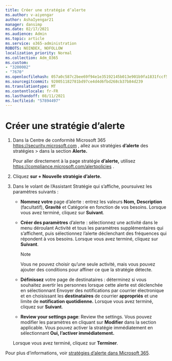 ```yaml
---
title: Créer une stratégie d’alerte
ms.author: v-aiyengar
author: AshaIyengar21
manager: dansimp
ms.date: 02/17/2021
ms.audience: Admin
ms.topic: article
ms.service: o365-administration
ROBOTS: NOINDEX, NOFOLLOW
localization_priority: Normal
ms.collection: Adm_O365
ms.custom:
- "3200002"
- "7670"
ms.openlocfilehash: 057a0c587c2bee69f94e1e35192145b013e901b9fa1831fccf566e7e64de5261
ms.sourcegitcommit: 920051182781bd97ce4d4d6fbd268cb37b84d239
ms.translationtype: MT
ms.contentlocale: fr-FR
ms.lasthandoff: 08/11/2021
ms.locfileid: "57894497"
---
```

# <a name="create-an-alert-policy"></a>Créer une stratégie d’alerte

1. Dans la Centre de conformité Microsoft 365 <https://security.microsoft.com> , allez aux stratégies **d’alerte** des stratégies \>  dans la section **Alerte.**

   Pour aller directement à la page stratégie **d’alerte,** utilisez <https://compliance.microsoft.com/alertpolicies> .

2. Cliquez **sur + Nouvelle stratégie d’alerte.**
3. Dans le volant de l’Assistant Stratégie qui s’affiche, poursuivez les paramètres suivants :
   - **Nommez votre** page d’alerte : entrez les  valeurs **Nom,** **Description** (facultatif), **Gravité** et Catégorie en fonction de vos besoins. Lorsque vous avez terminé, cliquez sur **Suivant**.
   - **Créer des paramètres** d’alerte  : sélectionnez une activité dans le menu déroulant Activité et tous les paramètres supplémentaires qui s’affichent, puis sélectionnez l’alerte déclenchant des fréquences qui répondent à vos besoins. Lorsque vous avez terminé, cliquez sur **Suivant**.

     > [!NOTE]
     > Vous ne pouvez choisir qu’une seule activité, mais vous pouvez ajouter des conditions pour affiner ce que la stratégie détecte.

   - **Définissez** votre page de destinataires : déterminez si vous souhaitez avertir les personnes lorsque cette alerte est déclenchée en sélectionnant Envoyer des notifications par courrier électronique et en choisissant les **destinataires** de courrier **appropriés** et une limite de **notification quotidienne.** Lorsque vous avez terminé, cliquez sur **Suivant**.
   - **Review your settings page**: Review the settings. Vous pouvez modifier les paramètres en cliquant sur **Modifier** dans la section applicable. Vous pouvez activer la stratégie immédiatement en sélectionnant **Oui, l’activer immédiatement.**

   Lorsque vous avez terminé, cliquez sur **Terminer**.

Pour plus d’informations, voir [stratégies d’alerte dans Microsoft 365](https://docs.microsoft.com/microsoft-365/compliance/alert-policies).
